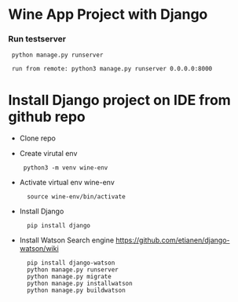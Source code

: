 # Wine App Project with Django

### Run testserver

     python manage.py runserver

     run from remote: python3 manage.py runserver 0.0.0.0:8000
    
# Install Django project on IDE from github repo

- Clone repo

- Create virutal env
    
       python3 -m venv wine-env
       
- Activate virtual env wine-env

        source wine-env/bin/activate
        
- Install Django

        pip install django
        
        
       
- Install Watson Search engine
    https://github.com/etianen/django-watson/wiki   

        pip install django-watson
        python manage.py runserver
        python manage.py migrate
        python manage.py installwatson
        python manage.py buildwatson
